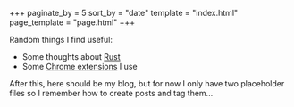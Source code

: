 +++
paginate_by = 5
sort_by = "date"
template = "index.html"
page_template = "page.html"
+++

Random things I find useful:

* Some thoughts about [Rust](pages/rust)
* Some [Chrome extensions](pages/useful-chrome-extensions) I use

After this, here should be my blog, but for now I only have two placeholder files so I remember how to create posts and tag them...